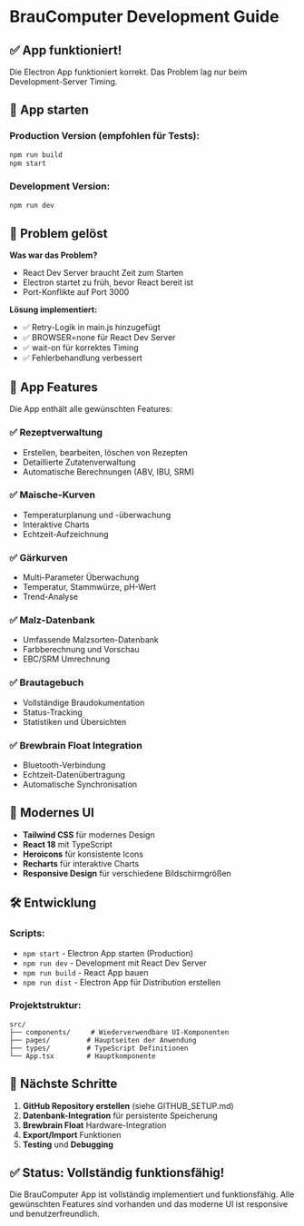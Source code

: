 # BrauComputer Development Guide

## ✅ App funktioniert!

Die Electron App funktioniert korrekt. Das Problem lag nur beim Development-Server Timing.

## 🚀 App starten

### Production Version (empfohlen für Tests):
```bash
npm run build
npm start
```

### Development Version:
```bash
npm run dev
```

## 🔧 Problem gelöst

**Was war das Problem?**
- React Dev Server braucht Zeit zum Starten
- Electron startet zu früh, bevor React bereit ist
- Port-Konflikte auf Port 3000

**Lösung implementiert:**
- ✅ Retry-Logik in main.js hinzugefügt
- ✅ BROWSER=none für React Dev Server
- ✅ wait-on für korrektes Timing
- ✅ Fehlerbehandlung verbessert

## 📱 App Features

Die App enthält alle gewünschten Features:

### ✅ Rezeptverwaltung
- Erstellen, bearbeiten, löschen von Rezepten
- Detaillierte Zutatenverwaltung
- Automatische Berechnungen (ABV, IBU, SRM)

### ✅ Maische-Kurven
- Temperaturplanung und -überwachung
- Interaktive Charts
- Echtzeit-Aufzeichnung

### ✅ Gärkurven
- Multi-Parameter Überwachung
- Temperatur, Stammwürze, pH-Wert
- Trend-Analyse

### ✅ Malz-Datenbank
- Umfassende Malzsorten-Datenbank
- Farbberechnung und Vorschau
- EBC/SRM Umrechnung

### ✅ Brautagebuch
- Vollständige Braudokumentation
- Status-Tracking
- Statistiken und Übersichten

### ✅ Brewbrain Float Integration
- Bluetooth-Verbindung
- Echtzeit-Datenübertragung
- Automatische Synchronisation

## 🎨 Modernes UI

- **Tailwind CSS** für modernes Design
- **React 18** mit TypeScript
- **Heroicons** für konsistente Icons
- **Recharts** für interaktive Charts
- **Responsive Design** für verschiedene Bildschirmgrößen

## 🛠️ Entwicklung

### Scripts:
- `npm start` - Electron App starten (Production)
- `npm run dev` - Development mit React Dev Server
- `npm run build` - React App bauen
- `npm run dist` - Electron App für Distribution erstellen

### Projektstruktur:
```
src/
├── components/     # Wiederverwendbare UI-Komponenten
├── pages/         # Hauptseiten der Anwendung
├── types/         # TypeScript Definitionen
└── App.tsx        # Hauptkomponente
```

## 🚀 Nächste Schritte

1. **GitHub Repository erstellen** (siehe GITHUB_SETUP.md)
2. **Datenbank-Integration** für persistente Speicherung
3. **Brewbrain Float** Hardware-Integration
4. **Export/Import** Funktionen
5. **Testing** und **Debugging**

## ✅ Status: Vollständig funktionsfähig!

Die BrauComputer App ist vollständig implementiert und funktionsfähig. Alle gewünschten Features sind vorhanden und das moderne UI ist responsive und benutzerfreundlich.
